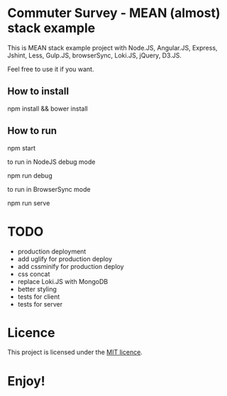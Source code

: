 # Commuter Survey - MEAN (almost) stack example

This is MEAN stack example project with Node.JS, Angular.JS, Express, Jshint, Less, Gulp.JS, browserSync, Loki.JS, jQuery, D3.JS.






Feel free to use it if you want.

## How to install

npm install && bower install

## How to run

npm start

to run in NodeJS debug mode

npm run debug

to run in BrowserSync mode

npm run serve

# TODO
* production deployment
* add uglify for production deploy
* add cssminify for production deploy
* css concat
* replace Loki.JS with MongoDB
* better styling
* tests for client
* tests for server

# Licence

This project is licensed under the [MIT licence](LICENSE.md).

# Enjoy!
